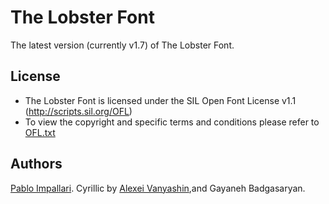 The Lobster Font
======================

The latest version (currently v1.7) of The Lobster Font.

## License

- The Lobster Font is licensed under the SIL Open Font License v1.1 (<http://scripts.sil.org/OFL>)
- To view the copyright and specific terms and conditions please refer to [OFL.txt](https://github.com/impallari/The-Lobster-Font/blob/master/OFL.txt)

## Authors

[Pablo Impallari](http://www.impallari.com). Cyrillic by [Alexei Vanyashin](http://www.cyreal.org/),and Gayaneh Badgasaryan.
